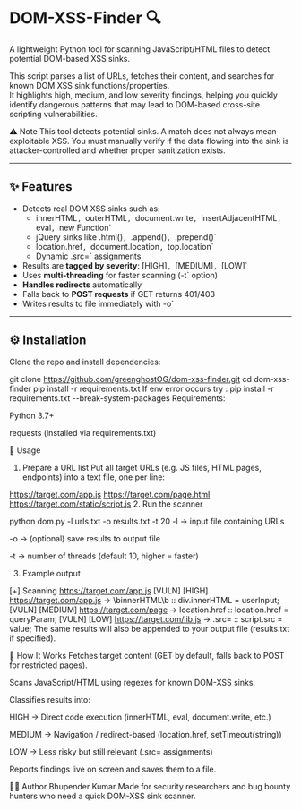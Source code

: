 # DOM-XSS-Finder 🔍

A lightweight Python tool for scanning JavaScript/HTML files to detect potential DOM-based XSS sinks.

This script parses a list of URLs, fetches their content, and searches for known DOM XSS sink functions/properties.  
It highlights high, medium, and low severity findings, helping you quickly identify dangerous patterns that may lead to DOM-based cross-site scripting vulnerabilities.  

⚠️ Note
This tool detects potential sinks. A match does not always mean exploitable XSS.
You must manually verify if the data flowing into the sink is attacker-controlled and whether proper sanitization exists.

---

## ✨ Features
- Detects real DOM XSS sinks such as:
  - innerHTML`, `outerHTML`, `document.write`, `insertAdjacentHTML`, `eval`, `new Function`
  - jQuery sinks like .html()`, `.append()`, `.prepend()`
  - location.href`, `document.location`, `top.location`
  - Dynamic .src=` assignments
- Results are **tagged by severity**: [HIGH]`, `[MEDIUM]`, `[LOW]`
- Uses **multi-threading** for faster scanning (-t` option)
- **Handles redirects** automatically
- Falls back to **POST requests** if GET returns 401/403
- Writes results to file immediately with -o`

---

## ⚙️ Installation
Clone the repo and install dependencies:

git clone https://github.com/greenghostOG/dom-xss-finder.git
cd dom-xss-finder
pip install -r requirements.txt
If env error occurs try : pip install -r requirements.txt --break-system-packages
Requirements:

Python 3.7+

requests (installed via requirements.txt)

🚀 Usage
1. Prepare a URL list
Put all target URLs (e.g. JS files, HTML pages, endpoints) into a text file, one per line:


https://target.com/app.js
https://target.com/page.html
https://target.com/static/script.js
2. Run the scanner

python dom.py -l urls.txt -o results.txt -t 20
-l → input file containing URLs

-o → (optional) save results to output file

-t → number of threads (default 10, higher = faster)

3. Example output

[+] Scanning https://target.com/app.js
[VULN] [HIGH] https://target.com/app.js -> \binnerHTML\b :: div.innerHTML = userInput;
[VULN] [MEDIUM] https://target.com/page -> location.href :: location.href = queryParam;
[VULN] [LOW] https://target.com/lib.js -> .src= :: script.src = value;
The same results will also be appended to your output file (results.txt if specified).

📖 How It Works
Fetches target content (GET by default, falls back to POST for restricted pages).

Scans JavaScript/HTML using regexes for known DOM-XSS sinks.

Classifies results into:

HIGH → Direct code execution (innerHTML, eval, document.write, etc.)

MEDIUM → Navigation / redirect-based (location.href, setTimeout(string))

LOW → Less risky but still relevant (.src= assignments)

Reports findings live on screen and saves them to a file.

👨‍💻 Author Bhupender Kumar
Made for security researchers and bug bounty hunters who need a quick DOM-XSS sink scanner.
